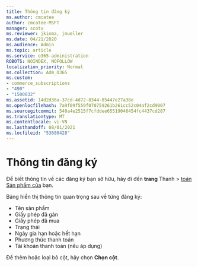 ```yaml
---
title: Thông tin đăng ký
ms.author: cmcatee
author: cmcatee-MSFT
manager: scotv
ms.reviewer: jkinma, jmueller
ms.date: 04/21/2020
ms.audience: Admin
ms.topic: article
ms.service: o365-administration
ROBOTS: NOINDEX, NOFOLLOW
localization_priority: Normal
ms.collection: Adm_O365
ms.custom:
- commerce_subscriptions
- "490"
- "1500032"
ms.assetid: 14d2d36a-37cd-4d72-8344-85447e27a38e
ms.openlocfilehash: 7a9f09f559f070759261b261cc52c04af2cd9007
ms.sourcegitcommit: 540a4e2515f7cfddee65519046454fc4437cd287
ms.translationtype: MT
ms.contentlocale: vi-VN
ms.lasthandoff: 08/01/2021
ms.locfileid: "53680428"
---
```

# <a name="subscription-information"></a>Thông tin đăng ký

Để biết thông tin về các đăng ký bạn sở hữu, hãy đi đến **trang** Thanh \> [toán Sản phẩm của](https://go.microsoft.com/fwlink/p/?linkid=842054) bạn.
  
Bảng hiển thị thông tin quan trọng sau về từng đăng ký:
  
- Tên sản phẩm
- Giấy phép đã gán
- Giấy phép đã mua
- Trạng thái
- Ngày gia hạn hoặc hết hạn
- Phương thức thanh toán
- Tài khoản thanh toán (nếu áp dụng)
 
Để thêm hoặc loại bỏ cột, hãy chọn **Chọn cột**.